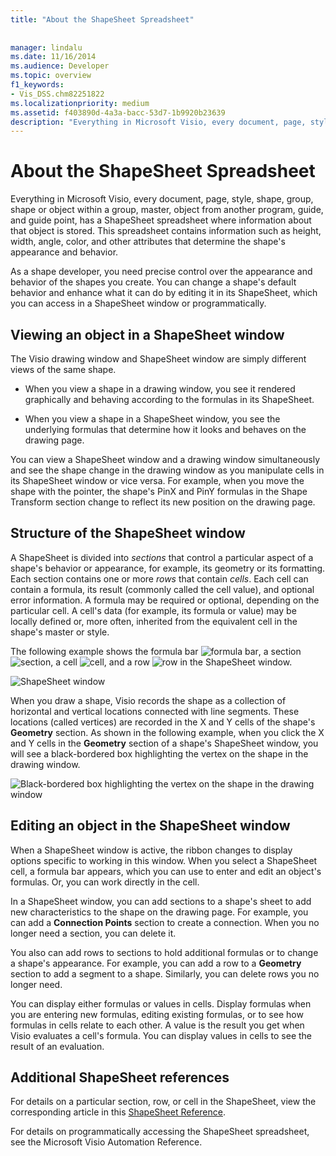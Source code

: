 ```yaml
---
title: "About the ShapeSheet Spreadsheet"
 
 
manager: lindalu
ms.date: 11/16/2014
ms.audience: Developer
ms.topic: overview
f1_keywords:
- Vis_DSS.chm82251822 
ms.localizationpriority: medium
ms.assetid: f403890d-4a3a-bacc-53d7-1b9920b23639
description: "Everything in Microsoft Visio, every document, page, style, shape, group, shape or object within a group, master, object from another program, guide, and guide point, has a ShapeSheet spreadsheet where information about that object is stored. This spreadsheet contains information such as height, width, angle, color, and other attributes that determine the shape's appearance and behavior."
---
```


# About the ShapeSheet Spreadsheet

Everything in Microsoft Visio, every document, page, style, shape, group, shape or object within a group, master, object from another program, guide, and guide point, has a ShapeSheet spreadsheet where information about that object is stored. This spreadsheet contains information such as height, width, angle, color, and other attributes that determine the shape's appearance and behavior.
  
As a shape developer, you need precise control over the appearance and behavior of the shapes you create. You can change a shape's default behavior and enhance what it can do by editing it in its ShapeSheet, which you can access in a ShapeSheet window or programmatically.
  
## Viewing an object in a ShapeSheet window

The Visio drawing window and ShapeSheet window are simply different views of the same shape.
  
- When you view a shape in a drawing window, you see it rendered graphically and behaving according to the formulas in its ShapeSheet.

- When you view a shape in a ShapeSheet window, you see the underlying formulas that determine how it looks and behaves on the drawing page.

You can view a ShapeSheet window and a drawing window simultaneously and see the shape change in the drawing window as you manipulate cells in its ShapeSheet window or vice versa. For example, when you move the shape with the pointer, the shape's PinX and PinY formulas in the Shape Transform section change to reflect its new position on the drawing page.
  
## Structure of the ShapeSheet window

A ShapeSheet is divided into *sections* that control a particular aspect of a shape's behavior or appearance, for example, its geometry or its formatting. Each section contains one or more *rows* that contain *cells*. Each cell can contain a formula, its result (commonly called the cell value), and optional error information. A formula may be required or optional, depending on the particular cell. A cell's data (for example, its formula or value) may be locally defined or, more often, inherited from the equivalent cell in the shape's master or style.
  
The following example shows the formula bar ![formula bar](media/callout1_ZA01036259.gif), a section ![section](media/callout2_ZA01036260.gif), a cell ![cell](media/callout3_ZA01036261.gif), and a row ![row](media/callout4_ZA01036262.gif) in the ShapeSheet window.
  
![ShapeSheet window](media/ShpSheetRef_CA_02a_ZA07645861.gif)
  
When you draw a shape, Visio records the shape as a collection of horizontal and vertical locations connected with line segments. These locations (called vertices) are recorded in the X and Y cells of the shape's **Geometry** section. As shown in the following example, when you click the X and Y cells in the **Geometry** section of a shape's ShapeSheet window, you will see a black-bordered box highlighting the vertex on the shape in the drawing window.
  
![Black-bordered box highlighting the vertex on the shape in the drawing window](media/ShpSheetRef_CA_01_ZA07645860.gif)
  
## Editing an object in the ShapeSheet window

When a ShapeSheet window is active, the ribbon changes to display options specific to working in this window. When you select a ShapeSheet cell, a formula bar appears, which you can use to enter and edit an object's formulas. Or, you can work directly in the cell.
  
In a ShapeSheet window, you can add sections to a shape's sheet to add new characteristics to the shape on the drawing page. For example, you can add a **Connection Points** section to create a connection. When you no longer need a section, you can delete it.
  
You also can add rows to sections to hold additional formulas or to change a shape's appearance. For example, you can add a row to a **Geometry** section to add a segment to a shape. Similarly, you can delete rows you no longer need.
  
You can display either formulas or values in cells. Display formulas when you are entering new formulas, editing existing formulas, or to see how formulas in cells relate to each other. A value is the result you get when Visio evaluates a cell's formula. You can display values in cells to see the result of an evaluation.
  
## Additional ShapeSheet references

For details on a particular section, row, or cell in the ShapeSheet, view the corresponding article in this [ShapeSheet Reference](reference-visio-shapesheet.md).
  
For details on programmatically accessing the ShapeSheet spreadsheet, see the Microsoft Visio Automation Reference.
  